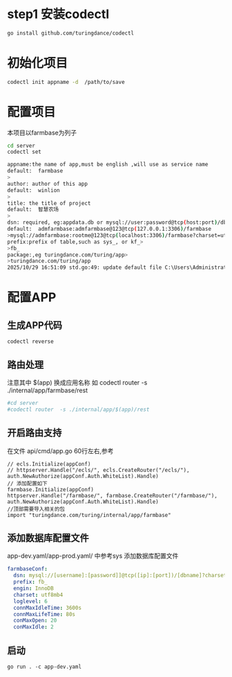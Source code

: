# step1 安装codectl

```bash
go install github.com/turingdance/codectl
```

# 初始化项目

```bash
codectl init appname -d  /path/to/save
```
# 配置项目
本项目以farmbase为列子
```bash
cd server
codectl set

appname:the name of app,must be english ,will use as service name
default:  farmbase
>
author: author of this app
default:  winlion
>
title: the title of project
default:  智慧农场
>
dsn: required, eg:appdata.db or mysql://user:password@tcp(host:port)/db?quest
default:  admfarmbase:admfarmbase@123@tcp(127.0.0.1:3306)/farmbase
>mysql://admfarmbase:rootme@123@tcp(localhost:3306)/farmbase?charset=utf8mb4&parseTime=true&loc=Local 
prefix:prefix of table,such as sys_, or kf_>
>fb_
package:,eg turingdance.com/turing/app>
>turingdance.com/turing/app 
2025/10/29 16:51:09 std.go:49: update default file C:\Users\Administrator\AppData\Roaming/.codectl/config.yaml

```

# 配置APP
## 生成APP代码
```base
codectl reverse
```
## 路由处理
注意其中 $(app) 换成应用名称 
如
codectl router  -s ./internal/app/farmbase/rest
```bash
#cd server
#codectl router  -s ./internal/app/$(app)/rest
```

## 开启路由支持

在文件 api/cmd/app.go
60行左右,参考
```golang
// ecls.Initialize(appConf)
// httpserver.Handle("/ecls/", ecls.CreateRouter("/ecls/"), auth.NewAuthorize(appConf.Auth.WhiteList).Handle)
// 添加配置如下
farmbase.Initialize(appConf)
httpserver.Handle("/farmbase/", farmbase.CreateRouter("/farmbase/"), auth.NewAuthorize(appConf.Auth.WhiteList).Handle)
//顶部需要导入相关的包
import "turingdance.com/turing/internal/app/farmbase"
```
## 添加数据库配置文件

app-dev.yaml/app-prod.yaml/ 中参考sys 添加数据库配置文件

```yaml
farmbaseConf:
  dsn: mysql://[username]:[password]]@tcp([ip]:[port])/[dbname]?charset=utf8mb4&parseTime=true&loc=Local
  prefix: fb_
  engin: InnoDB
  charset: utf8mb4
  loglevel: 6
  connMaxIdleTime: 3600s
  connMaxLifeTime: 80s
  conMaxOpen: 20
  conMaxIdle: 2
```

## 启动
```
go run . -c app-dev.yaml
```

